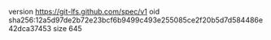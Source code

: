 version https://git-lfs.github.com/spec/v1
oid sha256:12a5d97de2b72e23bcf6b9499c493e255085ce2f20b5d7d584486e42dca37453
size 645

